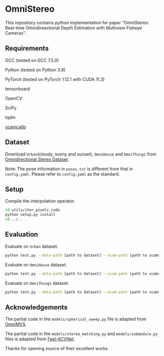 # OmniStereo

This repository contains python implementation for paper "OmniStereo: Real-time Omnidireactional Depth Estimation with Multiview Fisheye Cameras".



## Requirements

GCC (tested on GCC 7.5.0)

Python (tested on Python 3.8)

PyTorch (tested on  PyTorch 1.12.1 with CUDA 11.3)

tensorboard

OpenCV

SciPy

tqdm

[ocamcalib](https://github.com/matsuren/ocamcalib_undistort)



## Dataset

Download `Urban`(cloudy, sunny and sunset), `OmniHouse` and `OmniThings` from [Omnidirectional Stereo Dataset](https://github.com/hyu-cvlab/omnimvs-pytorch).

Note: The pose information in `poses.txt` is different from that in `config.yaml`. Please refer to `config.yaml` as the standard.



## Setup

Compile the interpolation operator.

```bash
cd utils/iter_pixels_cuda
python setup.py install
cd ../..
```



## Evaluation

Evaluate on `Urban` dataset.

```bash
python test.py --data-path [path to dataset] --ocam-path [path to ocams and poses] --val-list ./dataloader/data_list/urban_val.txt --loadmodel ./checkpoints/finetune/epoch29.tar --crop
```



Evaluate on `OmniHouse` dataset.

```bash
python test.py --data-path [path to dataset] --ocam-path [path to ocams and poses] --val-list ./dataloader/data_list/omnihouse_val.txt --loadmodel ./checkpoints/finetune/epoch29.tar
```



Evaluate on `OmniThings` dataset.

```bash
python test.py --data-path [path to dataset] --ocam-path [path to ocams and poses] --val-list ./dataloader/data_list/omnithings_val.txt --loadmodel ./checkpoints/finetune/epoch29.tar
```



## Acknowledgements

The partial code in the `models/spherical_sweep.py` file is adapted from [OmniMVS](https://github.com/matsuren/omnimvs_pytorch).

The partial code in the `models/stereo_matching.py` and `models/submodule.py` files is adapted from [Fast-ACVNet](https://github.com/gangweiX/Fast-ACVNet).

Thanks for opening source of their excellent works.

